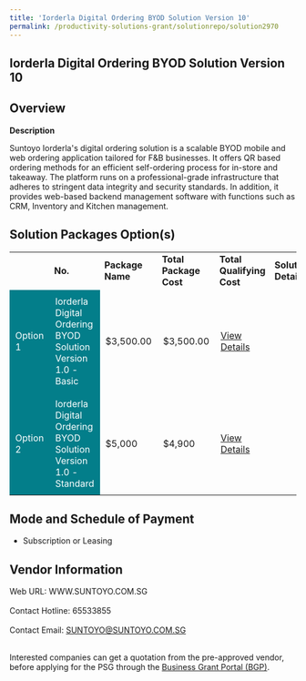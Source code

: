 ```yaml
---
title: 'Iorderla Digital Ordering BYOD Solution Version 10'
permalink: /productivity-solutions-grant/solutionrepo/solution2970
---
```


## Iorderla Digital Ordering BYOD Solution Version 10

## Overview

**Description**

Suntoyo Iorderla's digital ordering solution is a scalable BYOD mobile and web ordering application tailored for F&B businesses. It offers QR based ordering methods for an efficient self-ordering process for in-store and takeaway. The platform runs on a professional-grade infrastructure that adheres to stringent data integrity and security standards. In addition, it provides web-based backend management software with functions such as CRM, Inventory and Kitchen management.

## Solution Packages Option(s)

<table>
<th>
<td><b>No.</b></td>
<td><b>Package Name</b></td>
<td><b>Total Package Cost</b></td>
<td><b>Total Qualifying Cost</b></td>
<td><b>Solution Details</b></td>
</th>
<tr>
<td style='padding: 10px; background-color: #037E8A; color: #FFFFFF;'>Option 1</td>
<td style='padding: 10px; background-color: #037E8A; color: #FFFFFF;'>Iorderla Digital Ordering BYOD Solution Version 1.0 - Basic</td>
<td style='padding: 10px;'>$3,500.00</td>
<td style='padding: 10px;'>$3,500.00</td>
<td style='padding: 10px;'><a href='https://www.gobusiness.gov.sg/images/psg/Suntoyo_Technology_Desensitised_Annex_3_Part_1.pdf' target='_blank'>View Details</a></td>
</tr>
<tr>
<td style='padding: 10px; background-color: #037E8A; color: #FFFFFF;'>Option 2</td>
<td style='padding: 10px; background-color: #037E8A; color: #FFFFFF;'>Iorderla Digital Ordering BYOD Solution Version 1.0 - Standard</td>
<td style='padding: 10px;'>$5,000</td>
<td style='padding: 10px;'>$4,900</td>
<td style='padding: 10px;'><a href='https://www.gobusiness.gov.sg/images/psg/Suntoyo_Technology_Desensitised_Annex_3_Part_2.pdf' target='_blank'>View Details</a></td>
</tr>
</table>

## Mode and Schedule of Payment

 - Subscription or Leasing

## Vendor Information

 Web URL: WWW.SUNTOYO.COM.SG <br><br>Contact Hotline: 65533855 <br><br>Contact Email: SUNTOYO@SUNTOYO.COM.SG <br><br>

Interested companies can get a quotation from the pre-approved vendor, before applying for the PSG through the <a href='https://www.businessgrants.gov.sg/' target='_blank' rel='noopener'>Business Grant Portal (BGP)</a>.

<script src="/jquery/resize-tables.js"></script>
